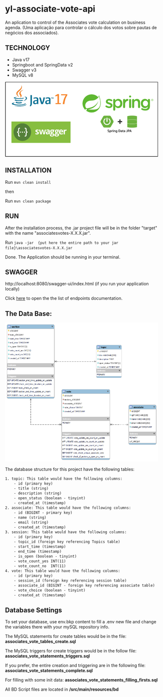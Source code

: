 # yl-associate-vote-api
An aplication to control of the Associates vote calculation on business agenda. (Uma aplicação para controlar o cálculo dos votos sobre pautas de negócios dos associados).



## TECHNOLOGY
- Java v17
- Springboot and SpringData v2
- Swagger v3
- MySQL v8

![Java logo with number seventeen, Spring environment logo above the springboot and sprindata on sides with a plus sign](/documentation/techs-on-associates-votes.png "Techs on project")



## INSTALLATION

Run ``` mvn clean install ```

then

Run ``` mvn clean package ```


## RUN

After the installation process, the .jar project file will be in the folder "target" with the name "associatesvotes-X.X.X.jar".

Run ```java -jar  {put here the entire path to your jar file}\associatesvotes-X.X.X.jar```

Done. The Application should be running in your terminal.


## SWAGGER

http://localhost:8080/swagger-ui/index.html (if you run your application locally)

Click [here](documentation/AsVotAPI_v.1.1.0-EndPoints_Documentation.pdf) to open the the list of endpoints documentation.

## The Data Base:

![MySQL Database Structure, with four tables: named topic, associate, session and vote. Table session linked with table topic and table vote. Table vote linked with table topic and table associate](/documentation/Tables_diagram-v2.png "MySQL Database Structure")

The database structure for this project have the following tables:

    1. topic: This table would have the following columns:
        - id (primary key)
        - title (string)
        - description (string)
        - open_status (boolean - tinyint)
        - created_at (timestamp)
    2. associate: This table would have the following columns:
        - id (BIGINT - primary key)
        - name (string)
        - email (string)
        - created_at (timestamp)
    3. session: This table would have the following columns:
        - id (primary key)
        - topic_id (foreign key referencing Topics table)
        - start_time (timestamp)
        - end_time (timestamp)
        - is_open (boolean - tinyint)
        - vote_count_yes INT(11)
        - vote_count_no  INT(11)
    4. vote: This table would have the following columns:
        - id (primary key)
        - session_id (foreign key referencing session table)
        - associate_id (BIGINT - foreign key referencing associate table)
        - vote_choice (boolean - tinyint)
        - created_at (timestamp)



## Database Settings

To set your database, use env.bkp content to fill a .env new file and change the variables there with your mySQL repository info.

The MySQL statements for create tables would be in the file:
**associates_vote_tables_create.sql**

The MySQL triggers for create triggers would be in the follow file:
**associates_vote_statements_triggers.sql**

If you prefer, the entire creation and triggering are in the following file:
**associates_vote_statements_complete.sql**

For filling with some init data:
**associates_vote_statements_filling_firsts.sql**

All BD Script files are located in **/src/main/resources/bd**
